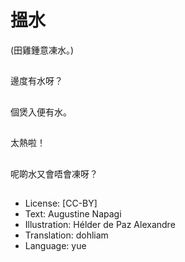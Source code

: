 # 搵水
(田雞鍾意凍水。)

##
邊度有水呀？

##
個煲入便有水。

##
太熱啦！

##
呢啲水又會唔會凍呀？

##
* License: [CC-BY]
* Text: Augustine Napagi
* Illustration: Hélder de Paz Alexandre
* Translation: dohliam
* Language: yue
